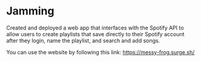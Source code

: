 # Jamming
Created and deployed a web app that interfaces with the Spotify API to allow users to create playlists that save directly to their Spotify account after they login, name the playlist, and search and add songs.

You can use the website by following this link: https://messy-frog.surge.sh/
